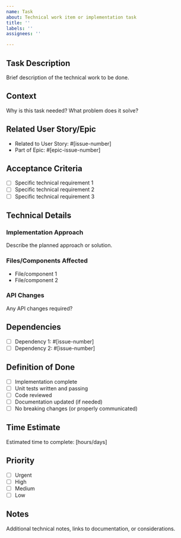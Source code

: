 ```yaml
---
name: Task
about: Technical work item or implementation task
title: ''
labels: ''
assignees: ''

---
```


## Task Description
Brief description of the technical work to be done.

## Context
Why is this task needed? What problem does it solve?

## Related User Story/Epic
- Related to User Story: #[issue-number]
- Part of Epic: #[epic-issue-number]

## Acceptance Criteria
- [ ] Specific technical requirement 1
- [ ] Specific technical requirement 2
- [ ] Specific technical requirement 3

## Technical Details
### Implementation Approach
Describe the planned approach or solution.

### Files/Components Affected
- File/component 1
- File/component 2

### API Changes
Any API changes required?

## Dependencies
- [ ] Dependency 1: #[issue-number]
- [ ] Dependency 2: #[issue-number]

## Definition of Done
- [ ] Implementation complete
- [ ] Unit tests written and passing
- [ ] Code reviewed
- [ ] Documentation updated (if needed)
- [ ] No breaking changes (or properly communicated)

## Time Estimate
Estimated time to complete: [hours/days]

## Priority
- [ ] Urgent
- [ ] High
- [ ] Medium
- [ ] Low

## Notes
Additional technical notes, links to documentation, or considerations.
